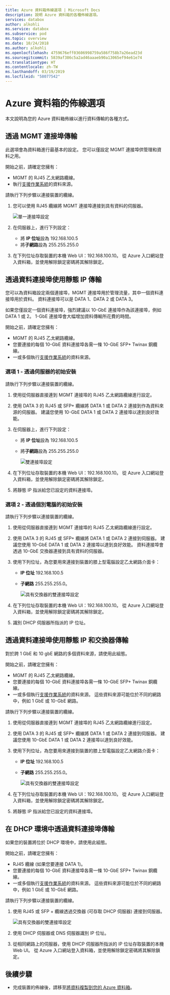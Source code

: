 ```yaml
---
title: Azure 資料箱佈線選項 | Microsoft Docs
description: 說明 Azure 資料箱的各種佈線選項。
services: databox
author: alkohli
ms.service: databox
ms.subservice: pod
ms.topic: overview
ms.date: 10/24/2018
ms.author: alkohli
ms.openlocfilehash: 4759676eff03606998759a586f758b7a26ead23d
ms.sourcegitcommit: 5839af386c5a2ad46aaaeb90a13065ef94e61e74
ms.translationtype: HT
ms.contentlocale: zh-TW
ms.lasthandoff: 03/19/2019
ms.locfileid: "58077542"
---
```

# <a name="cabling-options-for-your-azure-data-box"></a>Azure 資料箱的佈線選項

本文說明為您的 Azure 資料箱佈線以進行資料傳輸的各種方式。

## <a name="transfer-via-mgmt-port"></a>透過 MGMT 連接埠傳輸

此選項會為資料箱進行最基本的設定。 您可以僅設定 MGMT 連接埠供管理和資料之用。

開始之前，請確定您擁有：

- MGMT 的 RJ45 乙太網路纜線。
- 執行[支援作業系統](data-box-system-requirements.md#supported-operating-systems-for-clients)的資料來源。

請執行下列步驟以連接裝置的纜線。

1. 您可以使用 RJ45 纜線將 MGMT 連接埠連接到具有資料的伺服器。

    ![單一連接埠設定](media/data-box-cable-options/cabling-mgmt-only.png)

2. 在伺服器上，進行下列設定：

    - 將 **IP 位址**設為 192.168.100.5
    - 將**子網路**設為 255.255.255.0

3. 在下列位址存取裝置的本機 Web UI：192.168.100.10。 從 Azure 入口網站登入資料箱，並使用解除鎖定密碼將其解除鎖定。


## <a name="transfer-via-data-port-with-static-ips"></a>透過資料連接埠使用靜態 IP 傳輸

您可以為資料箱設定兩個連接埠，MGMT 連接埠用於管理流量，其中一個資料連接埠用於資料。 資料連接埠可以是 DATA 1、DATA 2 或 DATA 3。

如果您僅設定一個資料連接埠，強烈建議以 10-GbE 連接埠作為該連接埠，例如 DATA 1 或 2。 1-GbE 連接埠會大幅增加資料傳輸所花費的時間。

開始之前，請確定您擁有：

- MGMT 的 RJ45 乙太網路纜線。
- 您要連接的每個 10-GbE 資料連接埠各需一條 10-GbE SFP+ Twinax 銅纜線。
- 一或多個執行[支援作業系統](data-box-system-requirements.md#supported-operating-systems-for-clients)的資料來源。

### <a name="option-1---initial-setup-via-server"></a>選項 1 - 透過伺服器的初始安裝

請執行下列步驟以連接裝置的纜線。

1. 使用從伺服器直接連到 MGMT 連接埠的 RJ45 乙太網路纜線進行設定。
2. 使用 DATA 3 的 RJ45 或 SFP+ 纜線將 DATA 1 或 DATA 2 連接到作為資料來源的伺服器。 建議您使用 10-GbE DATA 1 或 DATA 2 連接埠以達到良好效能。
3. 在伺服器上，進行下列設定：

   - 將 **IP 位址**設為 192.168.100.5
   - 將**子網路**設為 255.255.255.0

     ![雙連接埠設定](media/data-box-cable-options/cabling-2-port-setup.png)

3. 在下列位址存取裝置的本機 Web UI：192.168.100.10。 從 Azure 入口網站登入資料箱，並使用解除鎖定密碼將其解除鎖定。
4. 將靜態 IP 指派給您已設定的資料連接埠。

### <a name="option-2---initial-setup-via-separate-computer"></a>選項 2 - 透過個別電腦的初始安裝

請執行下列步驟以連接裝置的纜線。

1. 使用從伺服器直接連到 MGMT 連接埠的 RJ45 乙太網路纜線進行設定。
2. 使用 DATA 3 的 RJ45 或 SFP+ 纜線將 DATA 1 或 DATA 2 連接到伺服器。 建議您使用 10-GbE DATA 1 或 DATA 2 連接埠以達到良好效能。 資料連接埠會透過 10-GbE 交換器連接到具有資料的伺服器。
3. 使用下列位址，為您要用來連接到裝置的膝上型電腦設定乙太網路介面卡：

   - **IP 位址** 192.168.100.5
   - **子網路** 255.255.255.0。

     ![具有交換器的雙連接埠設定](media/data-box-cable-options/cabling-with-static-ip.png)

3. 在下列位址存取裝置的本機 Web UI：192.168.100.10。 從 Azure 入口網站登入資料箱，並使用解除鎖定密碼將其解除鎖定。
4. 識別 DHCP 伺服器所指派的 IP 位址。

## <a name="transfer-via-data-port-with-static-ips-using-a-switch"></a>透過資料連接埠使用靜態 IP 和交換器傳輸 

對於跨 1 GbE 和 10 gbE 網路的多個資料來源，請使用此組態。

開始之前，請確定您擁有：

- MGMT 的 RJ45 乙太網路纜線。
- 您要連接的每個 10-GbE 資料連接埠各需一條 10-GbE SFP+ Twinax 銅纜線。
- 一或多個執行[支援作業系統](data-box-system-requirements.md#supported-operating-systems-for-clients)的資料來源。 這些資料來源可能位於不同的網路中，例如 1 GbE 或 10-GbE 網路。

請執行下列步驟以連接裝置的纜線。

1. 使用從伺服器直接連到 MGMT 連接埠的 RJ45 乙太網路纜線進行設定。
2. 使用 DATA 3 的 RJ45 或 SFP+ 纜線將 DATA 1 或 DATA 2 連接到伺服器。 建議您使用 10-GbE DATA 1 或 DATA 2 連接埠以達到良好效能。
3. 使用下列位址，為您要用來連接到裝置的膝上型電腦設定乙太網路介面卡：

   - **IP 位址** 192.168.100.5
   - **子網路** 255.255.255.0。

     ![具有交換器的雙連接埠設定](media/data-box-cable-options/cabling-with-switch-static-ip.png)

3. 在下列位址存取裝置的本機 Web UI：192.168.100.10。 從 Azure 入口網站登入資料箱，並使用解除鎖定密碼將其解除鎖定。
4. 將靜態 IP 指派給您已設定的資料連接埠。


## <a name="transfer-via-data-port-in-a-dhcp-environment"></a>在 DHCP 環境中透過資料連接埠傳輸

如果您的裝置將位於 DHCP 環境中，請使用此組態。

開始之前，請確定您擁有：

- RJ45 纜線 (如果您要連接 DATA 1)。
- 您要連接的每個 10-GbE 資料連接埠各需一條 10-GbE SFP+ Twinax 銅纜線。
- 一或多個執行[支援作業系統](data-box-system-requirements.md#supported-operating-systems-for-clients)的資料來源。 這些資料來源可能位於不同的網路中，例如 1 GbE 或 10-GbE 網路。

請執行下列步驟以連接裝置的纜線。

1. 使用 RJ45 或 SFP + 纜線透過交換器 (可存取 DHCP 伺服器) 連接到伺服器。

    ![具有交換器的雙連接埠設定](media/data-box-cable-options/cabling-dhcp-data-only.png)
2. 使用 DHCP 伺服器或 DNS 伺服器識別 IP 位址。
3. 從相同網路上的伺服器，使用 DHCP 伺服器所指派的 IP 位址存取裝置的本機 Web UI。 從 Azure 入口網站登入資料箱，並使用解除鎖定密碼將其解除鎖定。

## <a name="next-steps"></a>後續步驟

- 完成裝置的佈線後，請移至[將資料複製到您的 Azure 資料箱](data-box-deploy-copy-data.md)。
